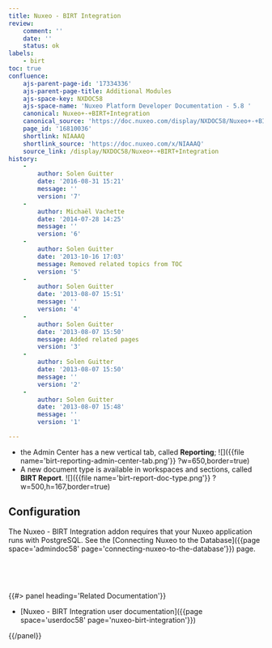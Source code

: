 ```yaml
---
title: Nuxeo - BIRT Integration
review:
    comment: ''
    date: ''
    status: ok
labels:
    - birt
toc: true
confluence:
    ajs-parent-page-id: '17334336'
    ajs-parent-page-title: Additional Modules
    ajs-space-key: NXDOC58
    ajs-space-name: 'Nuxeo Platform Developer Documentation - 5.8 '
    canonical: Nuxeo+-+BIRT+Integration
    canonical_source: 'https://doc.nuxeo.com/display/NXDOC58/Nuxeo+-+BIRT+Integration'
    page_id: '16810036'
    shortlink: NIAAAQ
    shortlink_source: 'https://doc.nuxeo.com/x/NIAAAQ'
    source_link: /display/NXDOC58/Nuxeo+-+BIRT+Integration
history:
    - 
        author: Solen Guitter
        date: '2016-08-31 15:21'
        message: ''
        version: '7'
    - 
        author: Michaël Vachette
        date: '2014-07-28 14:25'
        message: ''
        version: '6'
    - 
        author: Solen Guitter
        date: '2013-10-16 17:03'
        message: Removed related topics from TOC
        version: '5'
    - 
        author: Solen Guitter
        date: '2013-08-07 15:51'
        message: ''
        version: '4'
    - 
        author: Solen Guitter
        date: '2013-08-07 15:50'
        message: Added related pages
        version: '3'
    - 
        author: Solen Guitter
        date: '2013-08-07 15:50'
        message: ''
        version: '2'
    - 
        author: Solen Guitter
        date: '2013-08-07 15:48'
        message: ''
        version: '1'

---
```

*   the Admin Center has a new vertical tab, called **Reporting**;
    ![]({{file name='birt-reporting-admin-center-tab.png'}} ?w=650,border=true)
*   A new document type is available in workspaces and sections, called **BIRT Report**.
    ![]({{file name='birt-report-doc-type.png'}} ?w=500,h=167,border=true)

## Configuration

The Nuxeo - BIRT Integration addon requires that your Nuxeo application runs with PostgreSQL. See the [Connecting Nuxeo to the Database]({{page space='admindoc58' page='connecting-nuxeo-to-the-database'}}) page.

&nbsp;

&nbsp;

<div class="row" data-equalizer data-equalize-on="medium"><div class="column medium-6">{{#> panel heading='Related Documentation'}}

*   [Nuxeo - BIRT Integration user documentation]({{page space='userdoc58' page='nuxeo-birt-integration'}})

{{/panel}}</div><div class="column medium-6">

&nbsp;

</div></div>